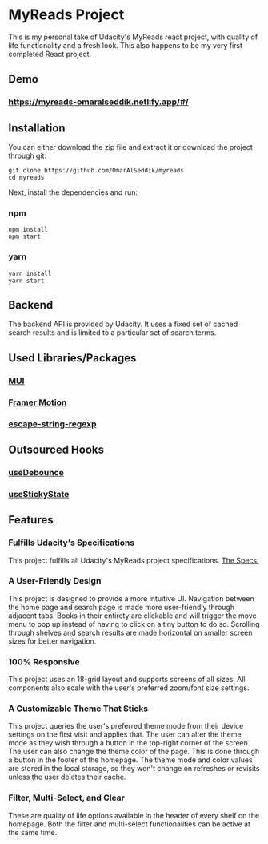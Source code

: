 # MyReads Project

This is my personal take of Udacity's MyReads react project, with quality of life functionality and a fresh look. This also happens to be my very first completed React project.

## Demo

### https://myreads-omaralseddik.netlify.app/#/

## Installation

You can either download the zip file and extract it or download the project through git:

```
git clone https://github.com/OmarAlSeddik/myreads
cd myreads
```

Next, install the dependencies and run:

### npm

```
npm install
npm start
```

### yarn

```
yarn install
yarn start
```

## Backend

The backend API is provided by Udacity. It uses a fixed set of cached search results and is limited to a particular set of search terms.

## Used Libraries/Packages

### [MUI](https://mui.com/)

### [Framer Motion](https://www.framer.com/motion/)

### [escape-string-regexp](https://www.npmjs.com/package/escape-string-regexp)

## Outsourced Hooks

### [useDebounce](https://usehooks-typescript.com/react-hook/use-debounce/)

### [useStickyState](https://www.joshwcomeau.com/react/persisting-react-state-in-localstorage/)

## Features

### Fulfills Udacity's Specifications

This project fulfills all Udacity's MyReads project specifications. [The Specs.](https://review.udacity.com/#!/rubrics/918/view)

### A User-Friendly Design

This project is designed to provide a more intuitive UI. Navigation between the home page and search page is made more user-friendly through adjacent tabs. Books in their entirety are clickable and will trigger the move menu to pop up instead of having to click on a tiny button to do so. Scrolling through shelves and search results are made horizontal on smaller screen sizes for better navigation.

### 100% Responsive

This project uses an 18-grid layout and supports screens of all sizes. All components also scale with the user's preferred zoom/font size settings.

### A Customizable Theme That Sticks

This project queries the user's preferred theme mode from their device settings on the first visit and applies that. The user can alter the theme mode as they wish through a button in the top-right corner of the screen. The user can also change the theme color of the page. This is done through a button in the footer of the homepage. The theme mode and color values are stored in the local storage, so they won't change on refreshes or revisits unless the user deletes their cache.

### Filter, Multi-Select, and Clear

These are quality of life options available in the header of every shelf on the homepage. Both the filter and multi-select functionalities can be active at the same time.
